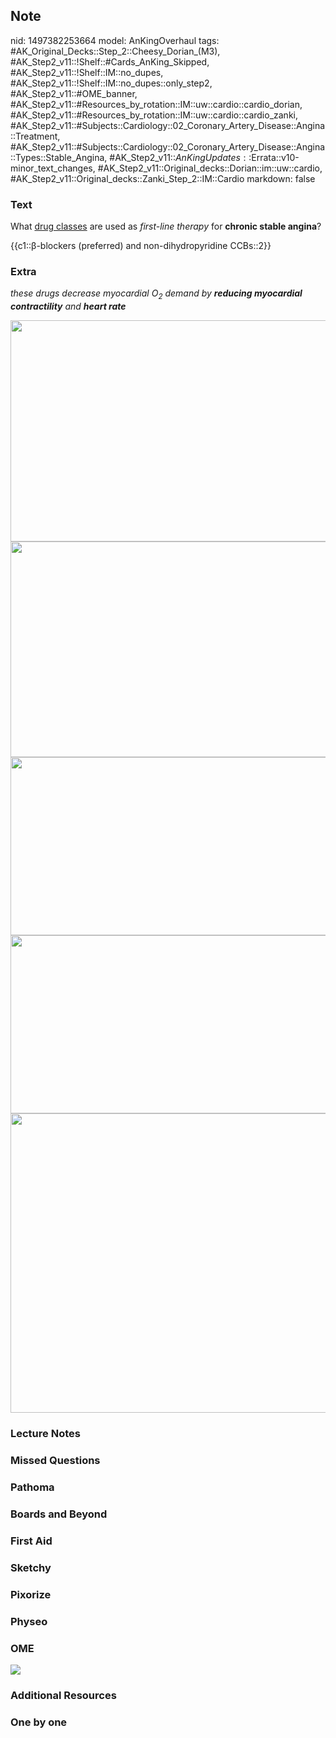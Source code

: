 ## Note
nid: 1497382253664
model: AnKingOverhaul
tags: #AK_Original_Decks::Step_2::Cheesy_Dorian_(M3), #AK_Step2_v11::!Shelf::#Cards_AnKing_Skipped, #AK_Step2_v11::!Shelf::IM::no_dupes, #AK_Step2_v11::!Shelf::IM::no_dupes::only_step2, #AK_Step2_v11::#OME_banner, #AK_Step2_v11::#Resources_by_rotation::IM::uw::cardio::cardio_dorian, #AK_Step2_v11::#Resources_by_rotation::IM::uw::cardio::cardio_zanki, #AK_Step2_v11::#Subjects::Cardiology::02_Coronary_Artery_Disease::Angina::Treatment, #AK_Step2_v11::#Subjects::Cardiology::02_Coronary_Artery_Disease::Angina::Types::Stable_Angina, #AK_Step2_v11::$AnKingUpdates::$Errata::v10-minor_text_changes, #AK_Step2_v11::Original_decks::Dorian::im::uw::cardio, #AK_Step2_v11::Original_decks::Zanki_Step_2::IM::Cardio
markdown: false

### Text
What <u>drug classes</u> are used as <i>first-line therapy</i> for
<b>chronic stable angina</b>?
<div>
  {{c1::β-blockers (preferred) and non-dihydropyridine CCBs::2}}
</div>

### Extra
<i>these drugs decrease myocardial O<sub>2</sub> demand by</i>
<b style="font-style: italic;">reducing myocardial
contractility</b> <i>and</i> <b style="font-style: italic;">heart
rate</b>
<div>
  <div><img src="dang_1606536512074.png" class="" style=
  "height: 354px; width: 511px;"></div>
  <div><img src="paste-27831388078667.jpg" class="" style=
  "height: 345px; width: 511px;"></div>
</div>
<div><img class="" src="paste-436282777928154.jpg" style=
"height: 285px; width: 511px;"><img class="" src=
"paste-436136749040090.jpg" style=
"font-style: italic; height: 285px; width: 511px;"></div>
<div><img class="" src=
"paste-6d704317564b8f4e899f2eaa66f607450c2d17fb.jpg" style=
"height: 479px; width: 511px;"></div>

### Lecture Notes


### Missed Questions


### Pathoma


### Boards and Beyond


### First Aid


### Sketchy


### Pixorize


### Physeo


### OME
<div class="ome-widget">
  <a href="https://onlinemeded.org?ref=anki"><img src=
  "_OME_AnkiFlashcards_General_7.png"></a>
</div>

### Additional Resources


### One by one

